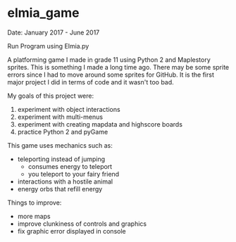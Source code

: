 # elmia_game
Date: January 2017 - June 2017

Run Program using Elmia.py

A platforming game I made in grade 11 using Python 2 and Maplestory sprites.
This is something I made a long time ago. There may be some sprite errors since I had to move around some sprites for GitHub.
It is the first major project I did in terms of code and it wasn't too bad. 

My goals of this project were:
  1. experiment with object interactions
  2. experiment with multi-menus
  3. experiment with creating mapdata and highscore boards
  3. practice Python 2 and pyGame

This game uses mechanics such as:
  - teleporting instead of jumping
    - consumes energy to teleport
    - you teleport to your fairy friend
  - interactions with a hostile animal 
  - energy orbs that refill energy

Things to improve:
  - more maps
  - improve clunkiness of controls and graphics
  - fix graphic error displayed in console
